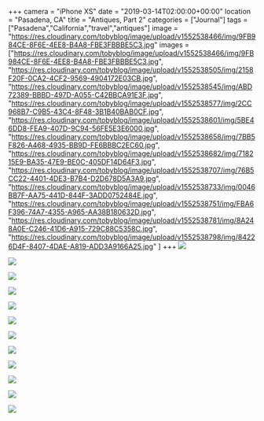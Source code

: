 +++
camera = "iPhone XS"
date = "2019-03-14T02:00:00+00:00"
location = "Pasadena, CA"
title = "Antiques, Part 2"
categories = ["Journal"]
tags = ["Pasadena","California","travel","antiques"]
image = "https://res.cloudinary.com/tobyblog/image/upload/v1552538466/img/9FB984CE-8F6E-4EE8-B4A8-FBE3FBBBE5C3.jpg"
images = ["https://res.cloudinary.com/tobyblog/image/upload/v1552538466/img/9FB984CE-8F6E-4EE8-B4A8-FBE3FBBBE5C3.jpg",
"https://res.cloudinary.com/tobyblog/image/upload/v1552538505/img/2158F20F-0CA2-4CF2-9569-4904172E03CB.jpg",
"https://res.cloudinary.com/tobyblog/image/upload/v1552538545/img/ABD72389-BBBD-497D-A055-C42BBCA91E3F.jpg",
"https://res.cloudinary.com/tobyblog/image/upload/v1552538577/img/2CC968B7-C9B5-43C4-8F48-3B1B40BAB0CF.jpg",
"https://res.cloudinary.com/tobyblog/image/upload/v1552538601/img/5BE46DD8-FEA9-407D-9C94-56FE5E3E6000.jpg",
"https://res.cloudinary.com/tobyblog/image/upload/v1552538658/img/7BB5F826-A468-4935-BB9D-FE6BBBC2EC60.jpg",
"https://res.cloudinary.com/tobyblog/image/upload/v1552538682/img/718215E9-BA35-47E9-BE0C-405DF14D64F3.jpg",
"https://res.cloudinary.com/tobyblog/image/upload/v1552538707/img/76B5CC22-4401-4DE3-B7B4-D2D678D5A3A9.jpg",
"https://res.cloudinary.com/tobyblog/image/upload/v1552538733/img/0046BB7F-AA75-441D-844F-3ADD0752484E.jpg",
"https://res.cloudinary.com/tobyblog/image/upload/v1552538751/img/FBA6F396-74A7-4355-A965-AA38B180632D.jpg",
"https://res.cloudinary.com/tobyblog/image/upload/v1552538781/img/8A248A0E-C246-41D6-A915-729C88C5358C.jpg",
"https://res.cloudinary.com/tobyblog/image/upload/v1552538798/img/84226D4F-8407-4DAE-A819-ADD3A9166A25.jpg"
]
+++
![](https://res.cloudinary.com/tobyblog/image/upload/v1552538466/img/9FB984CE-8F6E-4EE8-B4A8-FBE3FBBBE5C3.jpg)
<!--more-->
![](https://res.cloudinary.com/tobyblog/image/upload/v1552538505/img/2158F20F-0CA2-4CF2-9569-4904172E03CB.jpg)

![](https://res.cloudinary.com/tobyblog/image/upload/v1552538545/img/ABD72389-BBBD-497D-A055-C42BBCA91E3F.jpg)

![](https://res.cloudinary.com/tobyblog/image/upload/v1552538577/img/2CC968B7-C9B5-43C4-8F48-3B1B40BAB0CF.jpg)

![](https://res.cloudinary.com/tobyblog/image/upload/v1552538601/img/5BE46DD8-FEA9-407D-9C94-56FE5E3E6000.jpg)

![](https://res.cloudinary.com/tobyblog/image/upload/v1552538658/img/7BB5F826-A468-4935-BB9D-FE6BBBC2EC60.jpg)

![](https://res.cloudinary.com/tobyblog/image/upload/v1552538682/img/718215E9-BA35-47E9-BE0C-405DF14D64F3.jpg)

![](https://res.cloudinary.com/tobyblog/image/upload/v1552538707/img/76B5CC22-4401-4DE3-B7B4-D2D678D5A3A9.jpg)

![](https://res.cloudinary.com/tobyblog/image/upload/v1552538733/img/0046BB7F-AA75-441D-844F-3ADD0752484E.jpg)

![](https://res.cloudinary.com/tobyblog/image/upload/v1552538751/img/FBA6F396-74A7-4355-A965-AA38B180632D.jpg)

![](https://res.cloudinary.com/tobyblog/image/upload/v1552538781/img/8A248A0E-C246-41D6-A915-729C88C5358C.jpg)

![](https://res.cloudinary.com/tobyblog/image/upload/v1552538798/img/84226D4F-8407-4DAE-A819-ADD3A9166A25.jpg)
